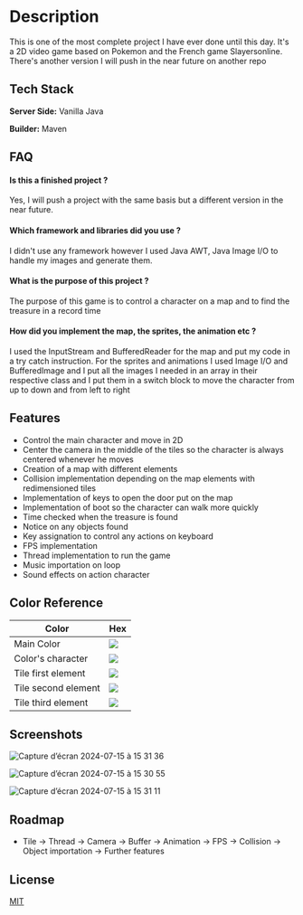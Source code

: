 
# Description

This is one of the most complete project I have ever done until this day. It's a 2D video game based on Pokemon and the French game Slayersonline. There's another version I will push in the near future on another repo

## Tech Stack

**Server Side:** Vanilla Java

**Builder:** Maven


## FAQ

#### Is this a finished project ?

Yes, I will push a project with the same basis but a different version in the near future.


#### Which framework and libraries did you use ? 

I didn't use any framework however I used Java AWT, Java Image I/O to handle my images and generate them.


#### What is the purpose of this project ? 

The purpose of this game is to control a character on a map and to find the treasure in a record time

#### How did you implement the map, the sprites, the animation etc ? 

I used the InputStream and BufferedReader for the map and put my code in a try catch instruction.
For the sprites and animations I used Image I/O and BufferedImage and I put all the images I needed in an array in their respective class and I put them in a switch block to move the character from up to down and from left to right




## Features


- Control the main character and move in 2D
- Center the camera in the middle of the tiles so the character is always centered whenever he moves
- Creation of a map with different elements
- Collision implementation depending on the map elements with redimensioned tiles
- Implementation of keys to open the door put on the map
- Implementation of boot so the character can walk more quickly
- Time checked when the treasure is found
- Notice on any objects found
- Key assignation to control any actions on keyboard
- FPS implementation
- Thread implementation to run the game
- Music importation on loop
- Sound effects on action character




## Color Reference

| Color             | Hex                                                                |
| ----------------- | ------------------------------------------------------------------ |
Main Color |![](https://placehold.co/15x15/418930/418930)|
Color's character |![](https://placehold.co/15x15/1859E1/1859E1)|
| Tile first element |![](https://placehold.co/15x15/B0DEED/B0DEED)
Tile second element |![](https://placehold.co/15x15/CC9E4C/CC9E4C)|
Tile third element|![](https://placehold.co/15x15/68A45A/68A45A)|


## Screenshots



![Capture d’écran 2024-07-15 à 15 31 36](https://github.com/user-attachments/assets/7f89ef95-114e-4a27-b27a-50cc7dc9dbdc)

![Capture d’écran 2024-07-15 à 15 30 55](https://github.com/user-attachments/assets/94995841-b92d-4c60-b773-2b91529357f5)

![Capture d’écran 2024-07-15 à 15 31 11](https://github.com/user-attachments/assets/cb8d025b-88b4-4486-b9d8-9a71f1bf9881)
## Roadmap

- Tile -> Thread -> Camera -> Buffer -> Animation -> FPS -> Collision -> Object importation -> Further features



## License

[MIT](https://choosealicense.com/licenses/mit/)


